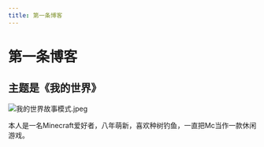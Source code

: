 ```yaml
---
title: 第一条博客
---
```





# 第一条博客

## 主题是《我的世界》

![我的世界故事模式.jpeg](https://i.loli.net/2021/10/20/FSKdeG76Ptk5hEO.jpg)

​		本人是一名Minecraft爱好者，八年萌新，喜欢种树钓鱼，一直把Mc当作一款休闲游戏。
